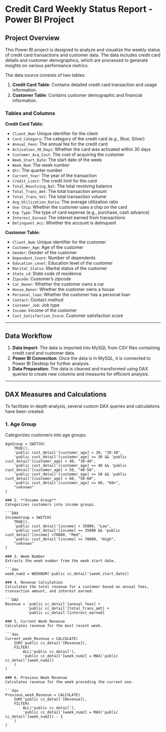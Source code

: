 # Credit Card Weekly Status Report - Power BI Project

## Project Overview

This Power BI project is designed to analyze and visualize the weekly status of credit card transactions and customer data. The data includes credit card details and customer demographics, which are processed to generate insights on various performance metrics.

The data source consists of two tables:

1. **Credit Card Table**: Contains detailed credit card transaction and usage information.
2. **Customer Table**: Contains customer demographic and financial information.

### Tables and Columns

**Credit Card Table:**
- `Client_Num`: Unique identifier for the client
- `Card_Category`: The category of the credit card (e.g., Blue, Silver)
- `Annual_Fees`: The annual fee for the credit card
- `Activation_30_Days`: Whether the card was activated within 30 days
- `Customer_Acq_Cost`: The cost of acquiring the customer
- `Week_Start_Date`: The start date of the week
- `Week_Num`: The week number
- `Qtr`: The quarter number
- `Current_Year`: The year of the transaction
- `Credit_Limit`: The credit limit for the card
- `Total_Revolving_Bal`: The total revolving balance
- `Total_Trans_Amt`: The total transaction amount
- `Total_Trans_Vol`: The total transaction volume
- `Avg_Utilization_Ratio`: The average utilization ratio
- `Use Chip`: Whether the customer uses a chip on the card
- `Exp Type`: The type of card expense (e.g., purchase, cash advance)
- `Interest_Earned`: The interest earned from transactions
- `Delinquent_Acc`: Whether the account is delinquent

**Customer Table:**
- `Client_Num`: Unique identifier for the customer
- `Customer_Age`: Age of the customer
- `Gender`: Gender of the customer
- `Dependent_Count`: Number of dependents
- `Education_Level`: Education level of the customer
- `Marital_Status`: Marital status of the customer
- `State_cd`: State code of residence
- `Zipcode`: Customer’s zipcode
- `Car_Owner`: Whether the customer owns a car
- `House_Owner`: Whether the customer owns a house
- `Personal_loan`: Whether the customer has a personal loan
- `Contact`: Contact method
- `Customer_Job`: Job type
- `Income`: Income of the customer
- `Cust_Satisfaction_Score`: Customer satisfaction score

---

## Data Workflow

1. **Data Import**: The data is imported into MySQL from CSV files containing credit card and customer data.
2. **Power BI Connection**: Once the data is in MySQL, it is connected to Power BI Desktop for further analysis.
3. **Data Preparation**: The data is cleaned and transformed using DAX queries to create new columns and measures for efficient analysis.

---

## DAX Measures and Calculations

To facilitate in-depth analysis, several custom DAX queries and calculations have been created:

### 1. **Age Group**  
Categorizes customers into age groups.

```DAX
AgeGroup = SWITCH(
    TRUE(),
    'public cust_detail'[customer_age] < 30, "20-30",
    'public cust_detail'[customer_age] >= 30 && 'public cust_detail'[customer_age] < 40, "30-40",
    'public cust_detail'[customer_age] >= 40 && 'public cust_detail'[customer_age] < 50, "40-50",
    'public cust_detail'[customer_age] >= 50 && 'public cust_detail'[customer_age] < 60, "50-60",
    'public cust_detail'[customer_age] >= 60, "60+",
    "unknown"
)

### 2. **Income Group**
Categorizes customers into income groups.

```DAX
IncomeGroup = SWITCH(
    TRUE(),
    'public cust_detail'[income] < 35000, "Low",
    'public cust_detail'[income] >= 35000 && 'public cust_detail'[income] <70000, "Med",
    'public cust_detail'[income] >= 70000, "High",
    "unknown"
)

### 3. Week Number  
Extracts the week number from the week start date.

```dax
week_num2 = WEEKNUM('public cc_detail'[week_start_date])

### 4. Revenue Calculation
Calculates the total revenue for a customer based on annual fees, transaction amount, and interest earned.

```DAX
Revenue = 'public cc_detail'[annual_fees] + 
          'public cc_detail'[total_trans_amt] + 
          'public cc_detail'[interest_earned]

### 5. Current Week Revenue
Calculates revenue for the most recent week.

```dax
Current_week_Revenue = CALCULATE(
    SUM('public cc_detail'[Revenue]),
    FILTER(
        ALL('public cc_detail'),
        'public cc_detail'[week_num2] = MAX('public cc_detail'[week_num2])
    )
)

### 6. Previous Week Revenue
Calculates revenue for the week preceding the current one.

```dax
Previous_week_Revenue = CALCULATE(
    SUM('public cc_detail'[Revenue]),
    FILTER(
        ALL('public cc_detail'),
        'public cc_detail'[week_num2] = MAX('public cc_detail'[week_num2]) - 1
    )
)
